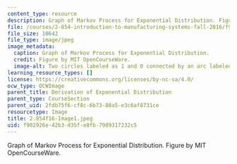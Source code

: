 ```yaml
---
content_type: resource
description: Graph of Markov Process for Exponential Distribution. Figure by MIT OpenCourseWare.
file: /courses/2-854-introduction-to-manufacturing-systems-fall-2016/f902926e42b3d35fe8fb7989317232c5_2.854f16-Image1.jpeg
file_size: 10642
file_type: image/jpeg
image_metadata:
  caption: Graph of Markov Process for Exponential Distribution.
  credit: Figure by MIT OpenCourseWare.
  image-alt: Two circles labeled as 1 and 0 connected by an arc labeled as u.
learning_resource_types: []
license: https://creativecommons.org/licenses/by-nc-sa/4.0/
ocw_type: OCWImage
parent_title: Derivation of Exponential Distribution
parent_type: CourseSection
parent_uid: 2fdb75f6-cf8c-6b73-88a5-e3c6af8731ce
resourcetype: Image
title: 2.854f16-Image1.jpeg
uid: f902926e-42b3-d35f-e8fb-7989317232c5
---
```

Graph of Markov Process for Exponential Distribution. Figure by MIT OpenCourseWare.